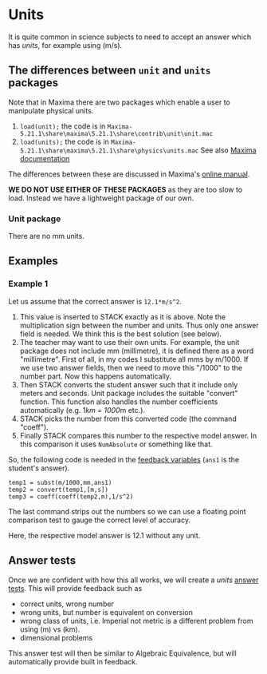 # Units

It is quite common in science subjects to need to accept an answer which has _units_,
for example using \(m/s\).

## The differences between `unit` and `units` packages  ##

Note that in Maxima there are two packages which enable a user to manipulate physical units.

1. `load(unit);` the code is in `Maxima-5.21.1\share\maxima\5.21.1\share\contrib\unit\unit.mac`
2. `load(units);` the code is in `Maxima-5.21.1\share\maxima\5.21.1\share\physics\units.mac`  See also [Maxima documentation](http://maxima.sourceforge.net/docs/manual/en/maxima_76.html#SEC319)

The differences between these are discussed in Maxima's
[online manual](http://maxima.sourceforge.net/docs/manual/en/maxima_76.html#SEC321).

**WE DO NOT USE EITHER OF THESE PACKAGES** as they are too slow to load.  Instead we have a lightweight package of our own.

### Unit package ###

There are no mm units.

## Examples  ##

### Example 1  ###

Let us assume that the correct answer is `12.1*m/s^2`.

1. This value is inserted to STACK exactly as it is above. Note the multiplication sign between
   the number and units. Thus only one answer field is needed. We think this is the best solution (see below).
2. The teacher may want to use their own units. For example, the unit package does not
   include mm (millimetre), it is defined there as a word "millimetre". First of all, in my codes I
   substitute all mms by m/1000. If we use two answer fields, then we need to move this "/1000" to the number part. Now this happens automatically.
3. Then STACK converts the student answer such that it include only meters and seconds.
   Unit package includes the suitable "convert" function. This function also handles the number
   coefficients automatically (e.g. 1*km = 1000*m etc.).
4. STACK picks the number from this converted code (the command "coeff").
5. Finally STACK compares this number to the respective model answer. In this comparison it
   uses `NumAbsolute` or something like that.

So, the following code is needed in the [feedback variables](KeyVals.md#Feedback_variables) (`ans1` is the student's answer).

    temp1 = subst(m/1000,mm,ans1)
    temp2 = convert(temp1,[m,s])
    temp3 = coeff(coeff(temp2,m),1/s^2)

The last command strips out the numbers so we can use a floating point comparison test to gauge the correct level of accuracy.

Here, the respective model answer is 12.1 without any unit.

## Answer tests  ##

Once we are confident with how this all works, we will create a _units_ [answer tests](Answer_tests.md).
This will provide feedback such as

* correct units, wrong number
* wrong units, but number is equivalent on conversion
* wrong class of units, i.e. Imperial not metric is a different problem from using \(m\) vs \(km\).
* dimensional problems

This answer test will then be similar to Algebraic Equivalence, but will automatically provide built in feedback.

